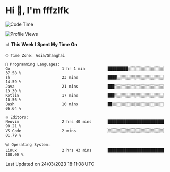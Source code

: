 # Hi 👋, I'm fffzlfk

<!--START_SECTION:waka-->
![Code Time](http://img.shields.io/badge/Code%20Time-115%20hrs%2027%20mins-blue)

![Profile Views](http://img.shields.io/badge/Profile%20Views-0-blue)

📊 **This Week I Spent My Time On** 

```text
🕑︎ Time Zone: Asia/Shanghai

💬 Programming Languages: 
Go                       1 hr 1 min          █████████░░░░░░░░░░░░░░░░   37.58 % 
sh                       23 mins             ████░░░░░░░░░░░░░░░░░░░░░   14.59 % 
Java                     21 mins             ███░░░░░░░░░░░░░░░░░░░░░░   13.30 % 
Kotlin                   17 mins             ███░░░░░░░░░░░░░░░░░░░░░░   10.56 % 
Bash                     10 mins             ██░░░░░░░░░░░░░░░░░░░░░░░   06.64 % 

🔥 Editors: 
Neovim                   2 hrs 40 mins       █████████████████████████   98.21 % 
VS Code                  2 mins              ░░░░░░░░░░░░░░░░░░░░░░░░░   01.79 % 

💻 Operating System: 
Linux                    2 hrs 43 mins       █████████████████████████   100.00 % 
```


 Last Updated on 24/03/2023 18:11:08 UTC
<!--END_SECTION:waka-->
